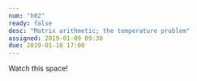 ```yaml
---
num: "h02"
ready: false
desc: "Matrix arithmetic; the temperature problem"
assigned: 2019-01-09 09:30
due: 2019-01-18 17:00
---
```


Watch this space!
